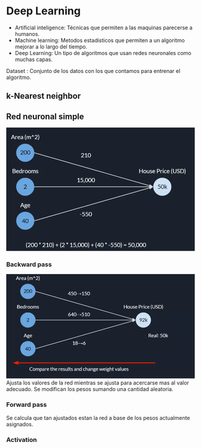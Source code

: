 # Deep Learning

* Artificial inteligence: Técnicas que permiten a las maquinas parecerse a humanos.
* Machine learning: Metodos estadisticos que permiten a un algoritmo mejorar a lo largo del tiempo.
* Deep Learning: Un tipo de algoritmos que usan redes neuronales como muchas capas. 

Dataset
: Conjunto de los datos con los que contamos para entrenar el algoritmo.

## k-Nearest neighbor

## Red neuronal simple
![Basic Neural Network](./images/simple_nn.png)
### Backward pass
![Backward Pass](./images/backward_pass.png)
Ajusta los valores de la red mientras se ajusta para acercarse mas al valor adecuado. Se modifican los pesos sumando una cantidad aleatoria.

### Forward pass
Se calcula que tan ajustados estan la red a base de los pesos actualmente asignados.

### Activation

